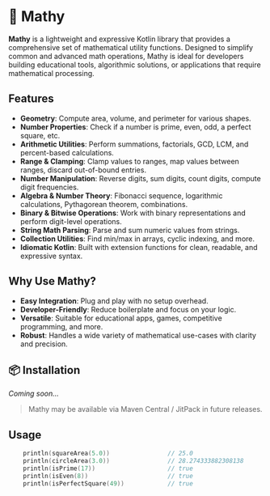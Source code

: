 # 📐 Mathy

**Mathy** is a lightweight and expressive Kotlin library that provides a comprehensive set of mathematical utility functions. Designed to simplify common and advanced math operations, Mathy is ideal for developers building educational tools, algorithmic solutions, or applications that require mathematical processing.

##  Features

-  **Geometry**: Compute area, volume, and perimeter for various shapes.
-  **Number Properties**: Check if a number is prime, even, odd, a perfect square, etc.
-  **Arithmetic Utilities**: Perform summations, factorials, GCD, LCM, and percent-based calculations.
-  **Range & Clamping**: Clamp values to ranges, map values between ranges, discard out-of-bound entries.
-  **Number Manipulation**: Reverse digits, sum digits, count digits, compute digit frequencies.
-  **Algebra & Number Theory**: Fibonacci sequence, logarithmic calculations, Pythagorean theorem, combinations.
-  **Binary & Bitwise Operations**: Work with binary representations and perform digit-level operations.
-  **String Math Parsing**: Parse and sum numeric values from strings.
-  **Collection Utilities**: Find min/max in arrays, cyclic indexing, and more.
-  **Idiomatic Kotlin**: Built with extension functions for clean, readable, and expressive syntax.

## Why Use Mathy?

- **Easy Integration**: Plug and play with no setup overhead.
- **Developer-Friendly**: Reduce boilerplate and focus on your logic.
- **Versatile**: Suitable for educational apps, games, competitive programming, and more.
- **Robust**: Handles a wide variety of mathematical use-cases with clarity and precision.

## 📦 Installation

_Coming soon..._

> Mathy may be available via Maven Central / JitPack in future releases.

##  Usage

```kotlin
    println(squareArea(5.0))                // 25.0
    println(circleArea(3.0))                // 28.274333882308138
    println(isPrime(17))                    // true
    println(isEven(8))                      // true
    println(isPerfectSquare(49))            // true

